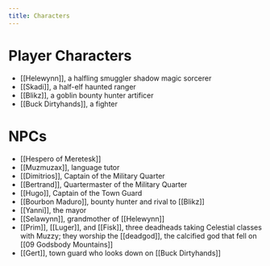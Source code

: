 ```yaml
---
title: Characters
---
```


# Player Characters
- [[Helewynn]], a halfling smuggler shadow magic sorcerer
- [[Skadi]], a half-elf haunted ranger
- [[Blikz]], a goblin bounty hunter artificer
- [[Buck Dirtyhands]], a fighter

# NPCs
- [[Hespero of Meretesk]]
- [[Muzmuzax]], language tutor
- [[Dimitrios]], Captain of the Military Quarter
- [[Bertrand]], Quartermaster of the Military Quarter
- [[Hugo]], Captain of the Town Guard
- [[Bourbon Maduro]], bounty hunter and rival to [[Blikz]]
- [[Yanni]], the mayor
- [[Selawynn]], grandmother of [[Helewynn]]
- [[Prim]], [[Luger]], and [[Fisk]], three deadheads taking Celestial classes with Muzzy; they worship the [[deadgod]], the calcified god that fell on [[09 Godsbody Mountains]]
- [[Gert]], town guard who looks down on [[Buck Dirtyhands]]